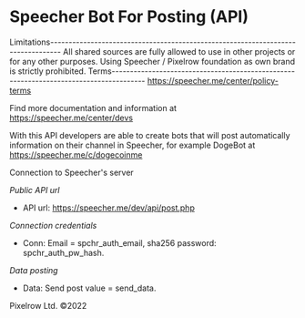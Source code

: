 # Speecher Bot For Posting (API)
Limitations---------------------------------------------------------------------------------
All shared sources are fully allowed to use in other projects or for any other purposes. Using Speecher / Pixelrow foundation as own brand is strictly prohibited.
Terms---------------------------------------------------------------------------------------
https://speecher.me/center/policy-terms

Find more documentation and information at https://speecher.me/center/devs

With this API developers are able to create bots that will post automatically information on their channel in Speecher, for example DogeBot at https://speecher.me/c/dogecoinme

Connection to Speecher's server


*Public API url*
- API url: https://speecher.me/dev/api/post.php

*Connection credentials*
- Conn: Email = spchr_auth_email, sha256 password: spchr_auth_pw_hash.

*Data posting*
- Data: Send post value = send_data.



Pixelrow Ltd. ©2022
